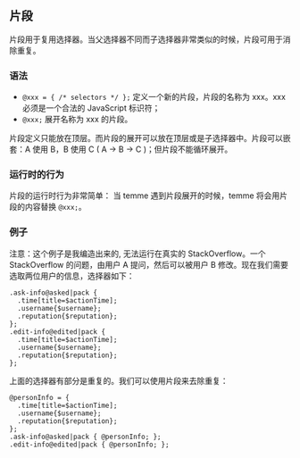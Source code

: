 ## 片段

片段用于复用选择器。当父选择器不同而子选择器非常类似的时候，片段可用于消除重复。

### 语法

- `@xxx = { /* selectors */ };` 定义一个新的片段，片段的名称为 xxx。xxx 必须是一个合法的 JavaScript 标识符；
- `@xxx;` 展开名称为 xxx 的片段。

片段定义只能放在顶层。而片段的展开可以放在顶层或是子选择器中。片段可以嵌套：A 使用 B，B 使用 C ( A -> B -> C )；但片段不能循环展开。

### 运行时的行为

片段的运行时行为非常简单： 当 temme 遇到片段展开的时候，temme 将会用片段的内容替换 `@xxx;`。

### 例子

注意：这个例子是我编造出来的, 无法运行在真实的 StackOverflow。一个 StackOverflow 的问题，由用户 A 提问，然后可以被用户 B 修改。现在我们需要选取两位用户的信息，选择器如下：

```
.ask-info@asked|pack {
  .time[title=$actionTime];
  .username{$username};
  .reputation{$reputation};
};
.edit-info@edited|pack {
  .time[title=$actionTime];
  .username{$username};
  .reputation{$reputation};
};
```

上面的选择器有部分是重复的。我们可以使用片段来去除重复：

```
@personInfo = {
  .time[title=$actionTime];
  .username{$username};
  .reputation{$reputation};
};
.ask-info@asked|pack { @personInfo; };
.edit-info@edited|pack { @personInfo; };
```

